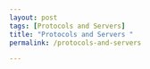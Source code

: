 ```yaml
---
layout: post
tags: [Protocols and Servers]
title: "Protocols and Servers "
permalink: /protocols-and-servers

---
```

